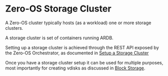 # Zero-OS Storage Cluster

A Zero-OS cluster typically hosts (as a workload) one or more storage clusters.

A storage cluster is set of containers running ARDB.

Setting up a storage cluster is achieved through the REST API exposed by the Zero-OS Orchestrator, as documented in [Setup a Storage Cluster](setup.md)

Once you have a storage cluster setup it can be used for multiple purposes, most importantly for creating vdisks as discussed in [Block Storage](/docs/blockstorage/blockstorage.md).
